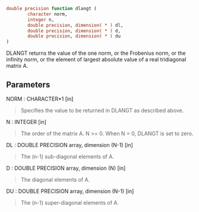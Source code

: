 ```fortran
double precision function dlangt (
        character norm,
        integer n,
        double precision, dimension( * ) dl,
        double precision, dimension( * ) d,
        double precision, dimension( * ) du
)
```

DLANGT  returns the value of the one norm,  or the Frobenius norm, or
the  infinity norm,  or the  element of  largest absolute value  of a
real tridiagonal matrix A.

## Parameters
NORM : CHARACTER\*1 [in]
> Specifies the value to be returned in DLANGT as described
> above.

N : INTEGER [in]
> The order of the matrix A.  N >= 0.  When N = 0, DLANGT is
> set to zero.

DL : DOUBLE PRECISION array, dimension (N-1) [in]
> The (n-1) sub-diagonal elements of A.

D : DOUBLE PRECISION array, dimension (N) [in]
> The diagonal elements of A.

DU : DOUBLE PRECISION array, dimension (N-1) [in]
> The (n-1) super-diagonal elements of A.
